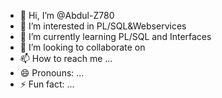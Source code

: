 - 👋 Hi, I’m @Abdul-Z780
- 👀 I’m interested in PL/SQL&Webservices
- 🌱 I’m currently learning PL/SQL and Interfaces
- 💞️ I’m looking to collaborate on 
- 📫 How to reach me ...
- 😄 Pronouns: ...
- ⚡ Fun fact: ...

<!---
Abdul-Z780/Abdul-Z780 is a ✨ special ✨ repository because its `README.md` (this file) appears on your GitHub profile.
You can click the Preview link to take a look at your changes.
--->
